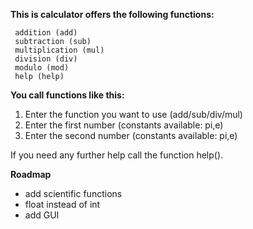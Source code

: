  **This is calculator offers the following functions:**

     addition (add)
     subtraction (sub)
     multiplication (mul)
     division (div)
     modulo (mod)
     help (help)

  **You call functions like this:**
  
1. Enter the function you want to use (add/sub/div/mul)
2. Enter the first number (constants available: pi,e)
3. Enter the second number (constants available: pi,e)

If you need any further help call the function help().

 **Roadmap**
 - add scientific functions
 - float instead of int
 - add GUI
